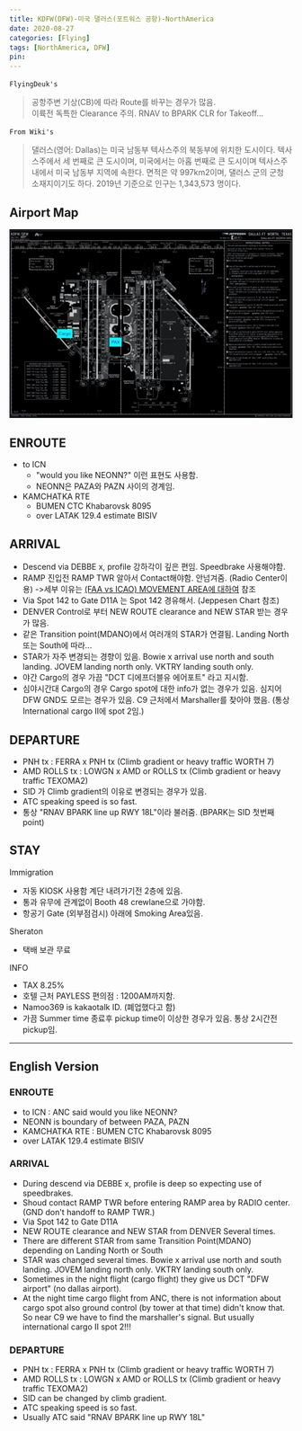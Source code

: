 ```yaml
---
title: KDFW(DFW)-미국 댈러스(포트워스 공항)-NorthAmerica
date: 2020-08-27
categories: [Flying]
tags: [NorthAmerica, DFW]
pin:
---
```

`FlyingDeuk's`
>공항주변 기상(CB)에 따라 Route를 바꾸는 경우가 많음. <br>
이륙전 독특한 Clearance 주의. RNAV to BPARK CLR for Takeoff...

`From Wiki's`
>댈러스(영어: Dallas)는 미국 남동부 텍사스주의 북동부에 위치한 도시이다. 텍사스주에서 세 번째로 큰 도시이며, 미국에서는 아홉 번째로 큰 도시이며 텍사스주내에서 미국 남동부 지역에 속한다. 면적은 약 997km2이며, 댈러스 군의 군청 소재지이기도 하다. 2019년 기준으로 인구는 1,343,573 명이다.

## Airport Map
![dfw](/img/flying/airport/dfw_ap.jpg)

## ENROUTE
- to ICN
  - "would you like NEONN?" 이런 표현도 사용함.
  - NEONN은 PAZA와 PAZN 사이의 경계임.
- KAMCHATKA RTE
  - BUMEN CTC Khabarovsk 8095
  - over LATAK 129.4 estimate BISIV

## ARRIVAL
- Descend via DEBBE x, profile 강하각이 깊은 편임. Speedbrake 사용해야함.
- RAMP 진입전 RAMP TWR 알아서 Contact해야함. 안넘겨줌. (Radio Center이용) ->세부 이유는 [(FAA vs ICAO) MOVEMENT AREA에 대하여](/posts/movement/) 참조
- Via Spot 142 to Gate D11A 는 Spot 142 경유해서. (Jeppesen Chart 참조)
- DENVER Control로 부터 NEW ROUTE clearance and NEW STAR 받는 경우가 많음.
- 같은 Transition point(MDANO)에서 여러개의 STAR가 연결됨. Landing North 또는 South에 따라...
- STAR가 자주 변경되는 경향이 있음. Bowie x arrival use north and south landing. JOVEM landing north only. VKTRY landing south only.
- 야간 Cargo의 경우 가끔 "DCT 디에프더블유 에어포트" 라고 지시함.
- 심야시간대 Cargo의 경우 Cargo spot에 대한 info가 없는 경우가 있음. 심지어 DFW GND도 모르는 경우가 있음. C9 근처에서 Marshaller를 찾아야 했음. (통상 International cargo II에 spot 2임.)

## DEPARTURE
- PNH tx : FERRA x PNH tx (Climb gradient or heavy traffic WORTH 7)
- AMD ROLLS tx : LOWGN x AMD or ROLLS tx (Climb gradient or heavy traffic TEXOMA2)
- SID 가 Climb gradient의 이유로 변경되는 경우가 있음.
- ATC speaking speed is so fast.
- 통상 "RNAV BPARK line up RWY 18L"이라 불러줌. (BPARK는 SID 첫번째 point)

## STAY

Immigration
- 자동 KIOSK 사용함 계단 내려가기전 2층에 있음.  
- 통과 유무에 관계없이 Booth 48 crewlane으로 가야함.
- 항공기 Gate (외부점검시) 아래에 Smoking Area있음.

Sheraton
- 택배 보관 무료

INFO
- TAX 8.25%
- 호텔 근처 PAYLESS 편의점 : 1200AM까지함.
- Namoo369 is kakaotalk ID. (폐업했다고 함)
- 가끔 Summer time 종료후 pickup time이 이상한 경우가 있음. 통상 2시간전 pickup임.

---------

## English Version

### ENROUTE
- to ICN : ANC said would you like NEONN?
- NEONN is boundary of between PAZA, PAZN
- KAMCHATKA RTE : BUMEN CTC Khabarovsk 8095
- over LATAK 129.4 estimate BISIV

### ARRIVAL
- During descend via DEBBE x, profile is deep so expecting use of speedbrakes.
- Shoud contact RAMP TWR before entering RAMP area by RADIO center.(GND don't handoff to RAMP TWR.)
- Via Spot 142 to Gate D11A
- NEW ROUTE clearance and NEW STAR from DENVER Several times.
- There are different STAR from same Transition Point(MDANO) depending on Landing North or South
- STAR was changed several times. Bowie x arrival use north and south landing. JOVEM landing north only. VKTRY landing south only.
- Sometimes in the night flight (cargo flight) they give us DCT "DFW airport" (no dallas airport).
- At the night time cargo flight from ANC, there is not information about cargo spot also ground control (by tower at that time) didn't know that. So near C9 we have to find the marshaller's signal. But usually international cargo II spot 2!!!

### DEPARTURE
- PNH tx : FERRA x PNH tx (Climb gradient or heavy traffic WORTH 7)
- AMD ROLLS tx : LOWGN x AMD or ROLLS tx (Climb gradient or heavy traffic TEXOMA2)
- SID can be changed by climb gradient.
- ATC speaking speed is so fast.
- Usually ATC said "RNAV BPARK line up RWY 18L"
